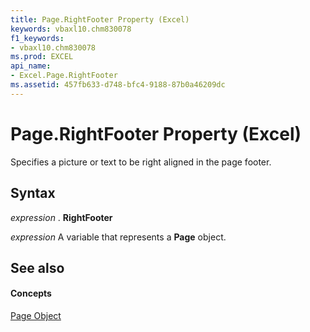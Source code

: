 ```yaml
---
title: Page.RightFooter Property (Excel)
keywords: vbaxl10.chm830078
f1_keywords:
- vbaxl10.chm830078
ms.prod: EXCEL
api_name:
- Excel.Page.RightFooter
ms.assetid: 457fb633-d748-bfc4-9188-87b0a46209dc
---
```



# Page.RightFooter Property (Excel)

Specifies a picture or text to be right aligned in the page footer.


## Syntax

 _expression_ . **RightFooter**

 _expression_ A variable that represents a **Page** object.


## See also


#### Concepts


[Page Object](page-object-excel.md)

